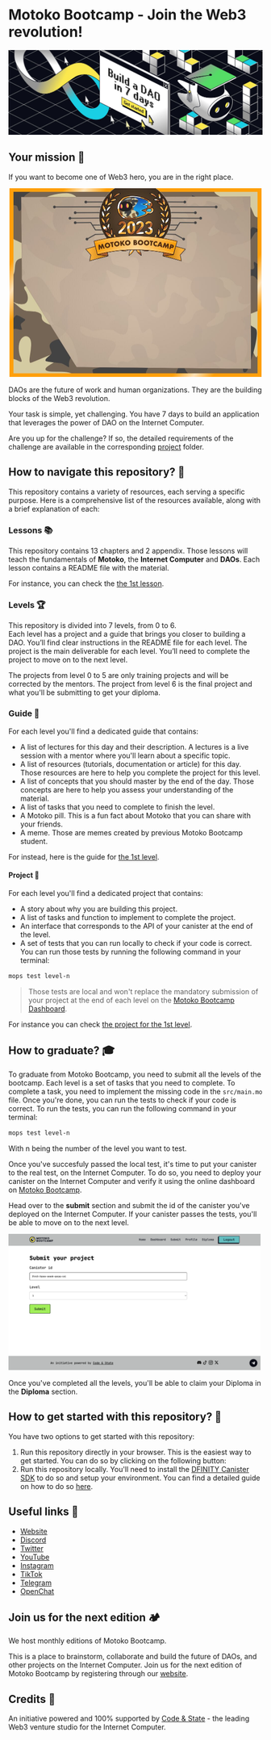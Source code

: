 # Motoko Bootcamp - Join the Web3 revolution!

<p> <img src="./assets/readme/build_a_dao_in_seven_days.jpeg" alt="Build" /> </p>

## Your mission 📜

If you want to become one of Web3 hero, you are in the right place. <br/>

<p align="center"> <img src="./assets/readme/diploma_mbc.jpg" alt="Build" width="500px" /> </p>

DAOs are the future of work and human organizations. They are the building blocks of the Web3 revolution. <br/>

Your task is simple, yet challenging. You have 7 days to build an application that leverages the power of DAO on the Internet Computer. <br/>

Are you up for the challenge? If so, the detailed requirements of the challenge are available in the corresponding [project](./levels/level_6/project/PROJECT.MD) folder.

## How to navigate this repository? 🧭

This repository contains a variety of resources, each serving a specific purpose. Here is a comprehensive list of the resources available, along with a brief explanation of each:

### Lessons 📚

This repository contains 13 chapters and 2 appendix. Those lessons will teach the fundamentals of **Motoko**, the **Internet Computer** and **DAOs**. Each lesson contains a README file with the material.

For instance, you can check the [the 1st lesson](./lessons/chapter-1/CHAPTER-1.MD).

### Levels 🏆

This repository is divided into 7 levels, from 0 to 6. <br/>
Each level has a project and a guide that brings you closer to building a DAO. You’ll find clear instructions in the README file for each level. The project is the main deliverable for each level. You’ll need to complete the project to move on to the next level.

The projects from level 0 to 5 are only training projects and will be corrected by the mentors. The project from level 6 is the final project and what you'll be submitting to get your diploma.

### Guide 📖

For each level you'll find a dedicated guide that contains:

- A list of lectures for this day and their description. A lectures is a live session with a mentor where you'll learn about a specific topic.
- A list of resources (tutorials, documentation or article) for this day. Those resources are here to help you complete the project for this level.
- A list of concepts that you should master by the end of the day. Those concepts are here to help you assess your understanding of the material.
- A list of tasks that you need to complete to finish the level.
- A Motoko pill. This is a fun fact about Motoko that you can share with your friends.
- A meme. Those are memes created by previous Motoko Bootcamp student.

For instead, here is the guide for [the 1st level](./levels/level_1/README.MD).

#### Project 📝

For each level you'll find a dedicated project that contains:

- A story about why you are building this project.
- A list of tasks and function to implement to complete the project.
- An interface that corresponds to the API of your canister at the end of the level.
- A set of tests that you can run locally to check if your code is correct. You can run those tests by running the following command in your terminal:

```bash
mops test level-n
```

> Those tests are local and won't replace the mandatory submission of your project at the end of each level on the [Motoko Bootcamp Dashboard](https://www.motokobootcamp.com/).

For instance you can check [the project for the 1st level](./levels/level_1/project/PROJECT.MD).

## How to graduate? 🎓

To graduate from Motoko Bootcamp, you need to submit all the levels of the bootcamp. Each level is a set of tasks that you need to complete. To complete a task, you need to implement the missing code in the `src/main.mo` file. Once you're done, you can run the tests to check if your code is correct. To run the tests, you can run the following command in your terminal:

```bash
mops test level-n
```

With n being the number of the level you want to test.

Once you've succesfuly passed the local test, it's time to put your canister to the real test, on the Internet Computer. To do so, you need to deploy your canister on the Internet Computer and verify it using the online dashboard on [Motoko Bootcamp](https://www.motokobootcamp.com/).

Head over to the **submit** section and submit the id of the canister you've deployed on the Internet Computer. If your canister passes the tests, you'll be able to move on to the next level.

<p> <img src="./assets/submit_mbc.png" alt="Submit" width="500"/> </p>

Once you've completed all the levels, you'll be able to claim your Diploma in the **Diploma** section.

## How to get started with this repository? 🚀

You have two options to get started with this repository:

1. Run this repository directly in your browser. This is the easiest way to get started. You can do so by clicking on the following button:
2. Run this repository locally. You'll need to install the [DFINITY Canister SDK](https://sdk.dfinity.org/docs/quickstart/local-quickstart.html) to do so and setup your environment. You can find a detailed guide on how to do so [here](https://www.youtube.com/watch?v=DTDP7WYU07w).

## Useful links 🔗

- [Website](https://www.motokobootcamp.com/)
- [Discord](https://discord.gg/uAvPEZtD4e)
- [Twitter](https://twitter.com/motoko_bootcamp/)
- [YouTube](https://www.youtube.com/@motoko_bootcamp)
- [Instagram](https://www.instagram.com/motokobootcamp/)
- [TikTok](https://www.tiktok.com/@motoko_bootcamp)
- [Telegram](https://t.me/+pwW_RfcXsscyMTQ0)
- [OpenChat](https://oc.app/community/kvmak-aaaaa-aaaar-atmsq-cai/channel/296950142123807371690206543790609462636/?ref=lfwpr-yyaaa-aaaaf-abvzq-cai)

## Join us for the next edition 🏕️

We host monthly editions of Motoko Bootcamp.

This is a place to brainstorm, collaborate and build the future of DAOs, and other projects on the Internet Computer. Join us for the next edition of Motoko Bootcamp by registering through our [website](https://www.motokobootcamp.com/).

## Credits 🙏

An initiative powered and 100% supported by [Code & State](https://codeandstate.com/) - the leading Web3 venture studio for the Internet Computer.
